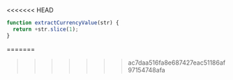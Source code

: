 <<<<<<< HEAD
```js run
function extractCurrencyValue(str) {
  return +str.slice(1);
}
```
=======
>>>>>>> ac7daa516fa8e687427eac51186af97154748afa
